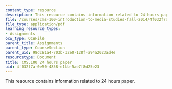 ```yaml
---
content_type: resource
description: This resource contains information related to 24 hours paper.
file: /courses/cms-100-introduction-to-media-studies-fall-2014/4f032f7a0e504858e1bb5ae7f8d25e23_MITCMS_100F14_24hrs_Std_Ex.pdf
file_type: application/pdf
learning_resource_types:
- Assignments
ocw_type: OCWFile
parent_title: Assignments
parent_type: CourseSection
parent_uid: 98dc81a4-703b-32e0-128f-a94a2023ad4e
resourcetype: Document
title: CMS.100 24 hours paper
uid: 4f032f7a-0e50-4858-e1bb-5ae7f8d25e23
---
```

This resource contains information related to 24 hours paper.

